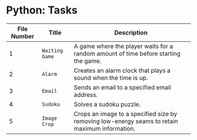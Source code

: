 # Python: Tasks

| File Number | Title | Description |
|-------------|-------|-------------|
| 1 | `Waiting Game` | A game where the player waits for a random amount of time before starting the game. |
| 2 | `Alarm` | Creates an alarm clock that plays a sound when the time is up. |
| 3 | `Email` | Sends an email to a specified email address. |
| 4 | `Sudoku` | Solves a sudoku puzzle. |
| 5 | `Image Crop` | Crops an image to a specified size by removing low-energy seams to retain maximum information. |